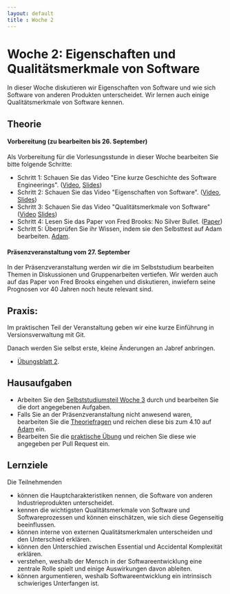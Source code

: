 ```yaml
---
layout: default
title : Woche 2
---
```



# Woche 2: Eigenschaften und Qualitätsmerkmale von Software

In dieser Woche diskutieren wir Eigenschaften von Software und wie sich Software von anderen Produkten unterscheidet. 
Wir lernen auch einige Qualitätsmerkmale von Software kennen. 


## Theorie

#### Vorbereitung (zu bearbeiten bis 26. September)

Als Vorbereitung für die Vorlesungsstunde in dieser Woche bearbeiten Sie bitte folgende Schritte:

* Schritt 1: Schauen Sie das Video "Eine kurze Geschichte des Software Engineerings".  ([Video](https://unibas.cloud.panopto.eu/Panopto/Pages/Viewer.aspx?id=bb9396c3-7d6c-428b-9409-b0600042e57c), [Slides](./slides/Geschichte.pdf))
* Schritt 2: Schauen Sie das Video "Eigenschaften von Software".  ([Video](https://unibas.cloud.panopto.eu/Panopto/Pages/Viewer.aspx?id=dfb42bd3-b31b-48bc-85e2-b0600042e578), [Slides](./slides/Eigenschaften.pdf))
* Schritt 3: Schauen  Sie das Video "Qualitätsmerkmale von Software" ([Video](https://unibas.cloud.panopto.eu/Panopto/Pages/Viewer.aspx?id=4a260faf-a95b-4ca0-b0ee-b0600042e58a) [Slides](./slides/Qualitätsmerkmale.pdf
))
* Schritt 4: Lesen Sie das Paper von Fred Brooks: No Silver Bullet. ([Paper](http://worrydream.com/refs/Brooks-NoSilverBullet.pdf))
* Schritt 5: Überprüfen Sie ihr Wissen, indem sie den Selbsttest auf Adam bearbeiten. [Adam](https://adam.unibas.ch/goto_adam_tst_1629494.html).

####  Präsenzveranstaltung vom 27. September

In der Präsenzveranstaltung werden wir die im Selbststudium bearbeiten Themen in Diskussionen und Gruppenarbeiten vertiefen. 
Wir werden auch auf das Paper von Fred Brooks eingehen und diskutieren, inwiefern seine Prognosen vor 40 Jahren noch heute relevant sind. 

## Praxis:

 Im praktischen Teil der Veranstaltung geben wir eine kurze Einführung in Versionsverwaltung mit Git. 

Danach werden Sie selbst erste, kleine Änderungen an Jabref anbringen. 

* [Übungsblatt 2](../exercises/code-changes). 


## Hausaufgaben

* Arbeiten Sie den [Selbststudiumsteil Woche 3](../week3/index) durch und bearbeiten Sie die dort angegebenen Aufgaben. 
* Falls Sie an der Präsenzveranstaltung nicht anwesend waren, bearbeiten Sie die [Theoriefragen](theory-exercises) und reichen diese bis zum 4.10 auf [Adam](https://adam.unibas.ch/goto_adam_exc_1629562.html) ein. 
* Bearbeiten Sie die [praktische Übung](../exercises/first-changes) und reichen Sie diese wie angegeben per Pull Request ein. 

## Lernziele 

Die Teilnehmenden
* können die Hauptcharakteristiken nennen, die Software von anderen Industrieprodukten unterscheidet.
* kennen die wichtigsten Qualitätsmerkmale von Software und Softwareprozessen und können einschätzen, wie sich diese Gegenseitig beeinflussen.
* können interne von externen Qualitätsmerkmalen unterscheiden und den Unterschied erklären. 
* können den Unterschied zwischen Essential und Accidental Komplexität erklären.
* verstehen, weshalb der Mensch in der Softwareentwicklung eine zentrale Rolle spielt und einige Auswirkungen davon ableiten.
* können argumentieren, weshalb Softwareentwicklung ein intrinsisch schwieriges Unterfangen ist.


